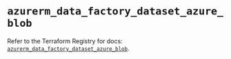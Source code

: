 # `azurerm_data_factory_dataset_azure_blob`

Refer to the Terraform Registry for docs: [`azurerm_data_factory_dataset_azure_blob`](https://registry.terraform.io/providers/hashicorp/azurerm/4.28.0/docs/resources/data_factory_dataset_azure_blob).
